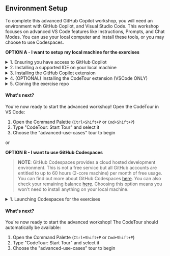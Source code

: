 ## Environment Setup

To complete this advanced GitHub Copilot workshop, you will need an environment with GitHub Copilot, and Visual Studio Code. This workshop focuses on advanced VS Code features like Instructions, Prompts, and Chat Modes. You can use your local computer and install these tools, or you may choose to use Codespaces.


**OPTION A - I want to setup my local machine for the exercises**
<details>

<summary>1. Ensuring you have access to GitHub Copilot</summary>

### Accessing GitHub Copilot

If you __DO NOT__ have one of the following:
- an active Copilot for Individuals trial
- an active Copilot for Individuals subscription
- an active Copilot for Business licence

you can sign up for a trial [here](https://github.com/features/copilot#pricing).

</details>

<details>

<summary>2. Installing a supported IDE on your local machine</summary>

### Installing a supported IDE on your machine

**Visual Studio Code is REQUIRED for this workshop** as we'll be working with VS Code specific features like Instructions, Prompts, and Chat Modes.

If you don't have Visual Studio Code installed on your local machine, you can download it [here](https://code.visualstudio.com/download).

**Note**: While GitHub Copilot supports multiple IDEs (Visual Studio, NeoVIM, JetBrains IDEs), this advanced workshop specifically focuses on Visual Studio Code features.

</details>

<details>

<summary>3. Installing the GitHub Copilot extension</summary>

### Installing the GitHub Copilot extension

GitHub Copilot is a client-side extension you install into your supported developer IDE. The extension is available for VSCode, Visual Studio, NeoVIM and JetBrains IDEs.

Follow the instructions below to install the GitHub Copilot extension for Visual Studio Code. You will need to log in using your GitHub account to ensure you are a licensed user of GitHub Copilot.

**For Visual Studio Code:**
- [Install GitHub Copilot extension for VS Code](https://docs.github.com/en/copilot/getting-started-with-github-copilot?tool=vscode#installing-the-visual-studio-code-extension)

**Additional recommended extensions for this workshop:**
- [GitHub Copilot Chat](https://marketplace.visualstudio.com/items?itemName=GitHub.copilot-chat) - For interactive AI conversations

You should now have the GitHub Copilot extension installed in your IDE of choice.

</details>

<details>

<summary>4. (OPTIONAL) Installing the CodeTour extension (VSCode ONLY)</summary>

### Installing the CodeTour extension

OPTIONAL: CodeTour is a **Visual Studio Code extension**, which allows you to play back guided walkthroughs of your code. Our GitHub Copilot workshop includes CodeTour files to help you get started. This is not a requirement for the exercise.

1. Navigate to the [CodeTour page](https://marketplace.visualstudio.com/items?itemName=vsls-contrib.codetour) on the Visual Studio Marketplace and click **Install**.

</details>

<details>

<summary>5. Cloning the exercise repo</summary>

### Cloning the exercise repo

1. Navigate to the [copilot-workshop-advanced repo](https://github.com/marcelmedina/copilot-workshop-advanced) 
2. Clone this repo to your local machine using your preferred method:
   - **HTTPS**: `git clone https://github.com/marcelmedina/copilot-workshop-advanced.git`
   - **SSH**: `git clone git@github.com:marcelmedina/copilot-workshop-advanced.git`
   - **GitHub CLI**: `gh repo clone marcelmedina/copilot-workshop-advanced`

3. Open the cloned repository in Visual Studio Code:
   ```
   cd copilot-workshop-advanced
   code .
   ```

</details>

#### What's next?
You're now ready to start the advanced workshop! Open the CodeTour in VS Code:
1. Open the Command Palette (`Ctrl+Shift+P` or `Cmd+Shift+P`)
2. Type "CodeTour: Start Tour" and select it
3. Choose the "advanced-use-cases" tour to begin


or

**OPTION B - I want to use GitHub Codespaces**

>**NOTE**: GitHub Codespaces provides a cloud hosted development environment. This is not a free service but all GitHub accounts are entitled to up to 60 hours (2-core machine) per month of free usage. You can find out more about GitHub Codespaces [here](https://github.com/features/codespaces). You can also check your remaining balance [here](https://github.com/settings/billing). Choosing this option means you won't need to install anything on your local machine.

<details>

<summary>1. Launching Codespaces for the exercises</summary>

### Launching Codespaces for the exercises

1. Navigate to the [copilot-workshop-advanced repo](https://github.com/marcelmedina/copilot-workshop-advanced)
2. Click the green **"Code"** button
3. Select the **"Codespaces"** tab
4. Click **"Create codespace on main"**

GitHub Copilot and the required extensions will be automatically installed in your codespace.

</details>

#### What's next?

You're now ready to start the advanced workshop! The CodeTour should automatically be available:
1. Open the Command Palette (`Ctrl+Shift+P` or `Cmd+Shift+P`)
2. Type "CodeTour: Start Tour" and select it
3. Choose the "advanced-use-cases" tour to begin